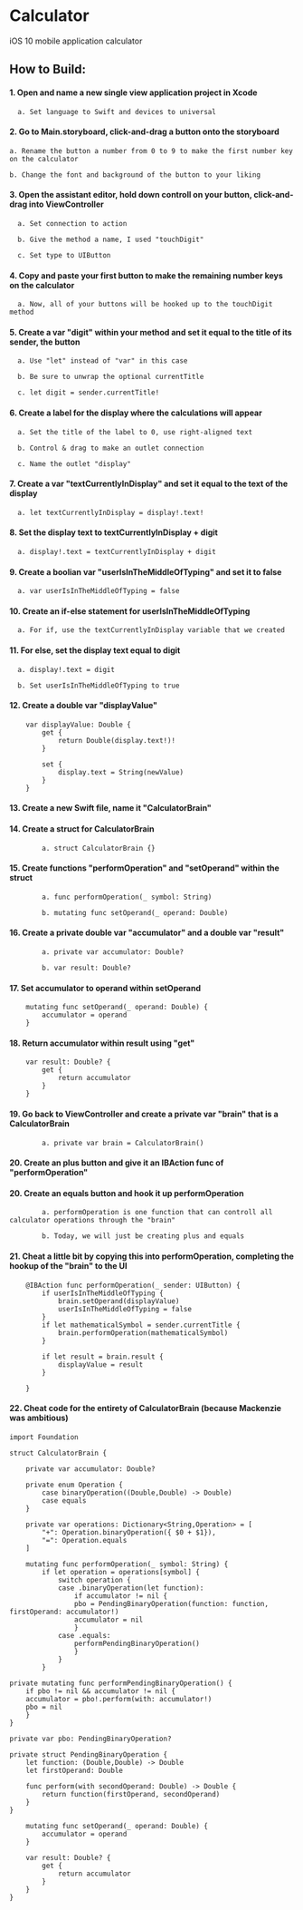 # Calculator
iOS 10 mobile application calculator

## How to Build:
#### 1. Open and name a new single view application project in Xcode

      a. Set language to Swift and devices to universal
  
#### 2. Go to Main.storyboard, click-and-drag a button onto the storyboard

    a. Rename the button a number from 0 to 9 to make the first number key on the calculator
  
    b. Change the font and background of the button to your liking
    
#### 3. Open the assistant editor, hold down controll on your button, click-and-drag into ViewController

      a. Set connection to action
      
      b. Give the method a name, I used "touchDigit"
      
      c. Set type to UIButton

#### 4. Copy and paste your first button to make the remaining number keys on the calculator

      a. Now, all of your buttons will be hooked up to the touchDigit method
      
#### 5. Create a var "digit" within your method and set it equal to the title of its sender, the button

      a. Use "let" instead of "var" in this case
      
      b. Be sure to unwrap the optional currentTitle
      
      c. let digit = sender.currentTitle!

#### 6. Create a label for the display where the calculations will appear

      a. Set the title of the label to 0, use right-aligned text
      
      b. Control & drag to make an outlet connection
      
      c. Name the outlet "display"

#### 7. Create a var "textCurrentlyInDisplay" and set it equal to the text of the display

      a. let textCurrentlyInDisplay = display!.text!

#### 8. Set the display text to textCurrentlyInDisplay + digit

      a. display!.text = textCurrentlyInDisplay + digit

#### 9. Create a boolian var "userIsInTheMiddleOfTyping" and set it to false

      a. var userIsInTheMiddleOfTyping = false

#### 10. Create an if-else statement for userIsInTheMiddleOfTyping

      a. For if, use the textCurrentlyInDisplay variable that we created

#### 11. For else, set the display text equal to digit

      a. display!.text = digit
      
      b. Set userIsInTheMiddleOfTyping to true
      
#### 12. Create a double var "displayValue"
```
    var displayValue: Double {
        get {
            return Double(display.text!)!
        }
        
        set {
            display.text = String(newValue)
        }
    }
```
#### 13. Create a new Swift file, name it "CalculatorBrain"

#### 14. Create a struct for CalculatorBrain

            a. struct CalculatorBrain {}

#### 15. Create functions "performOperation" and "setOperand" within the struct

            a. func performOperation(_ symbol: String)
            
            b. mutating func setOperand(_ operand: Double)

#### 16. Create a private double var "accumulator" and a double var "result"

            a. private var accumulator: Double?
            
            b. var result: Double?

#### 17. Set accumulator to operand within setOperand
```
    mutating func setOperand(_ operand: Double) {
        accumulator = operand
    }
```
#### 18. Return accumulator within result using "get"
```
    var result: Double? {
        get {
            return accumulator
        }
    }
```

#### 19. Go back to ViewController and create a private var "brain" that is a CalculatorBrain

            a. private var brain = CalculatorBrain()
            
#### 20. Create an plus button and give it an IBAction func of "performOperation"

#### 20. Create an equals button and hook it up performOperation

            a. performOperation is one function that can controll all calculator operations through the "brain"
            
            b. Today, we will just be creating plus and equals

#### 21. Cheat a little bit by copying this into performOperation, completing the hookup of the "brain" to the UI
```
    @IBAction func performOperation(_ sender: UIButton) {
        if userIsInTheMiddleOfTyping {
            brain.setOperand(displayValue)
            userIsInTheMiddleOfTyping = false
        }
        if let mathematicalSymbol = sender.currentTitle {
            brain.performOperation(mathematicalSymbol)
        }
        
        if let result = brain.result {
            displayValue = result
        }

    }
```
#### 22. Cheat code for the entirety of CalculatorBrain (because Mackenzie was ambitious)
```
import Foundation

struct CalculatorBrain {
    
    private var accumulator: Double?
    
    private enum Operation {
        case binaryOperation((Double,Double) -> Double)
        case equals
    }
    
    private var operations: Dictionary<String,Operation> = [
        "+": Operation.binaryOperation({ $0 + $1}),
        "=": Operation.equals
    ]
    
    mutating func performOperation(_ symbol: String) {
        if let operation = operations[symbol] {
            switch operation {
            case .binaryOperation(let function):
                if accumulator != nil {
                pbo = PendingBinaryOperation(function: function, firstOperand: accumulator!)
                accumulator = nil
                }
            case .equals:
                performPendingBinaryOperation()
                }
            }
        }

private mutating func performPendingBinaryOperation() {
    if pbo != nil && accumulator != nil {
    accumulator = pbo!.perform(with: accumulator!)
    pbo = nil
    }
}

private var pbo: PendingBinaryOperation?

private struct PendingBinaryOperation {
    let function: (Double,Double) -> Double
    let firstOperand: Double
    
    func perform(with secondOperand: Double) -> Double {
        return function(firstOperand, secondOperand)
    }
}
    
    mutating func setOperand(_ operand: Double) {
        accumulator = operand
    }
    
    var result: Double? {
        get {
            return accumulator
        }
    }
}
```
